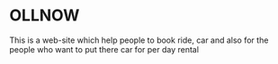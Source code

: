 # OLLNOW
This is a web-site which help people to book ride, car and also for the people who want to put there car for per day rental  
